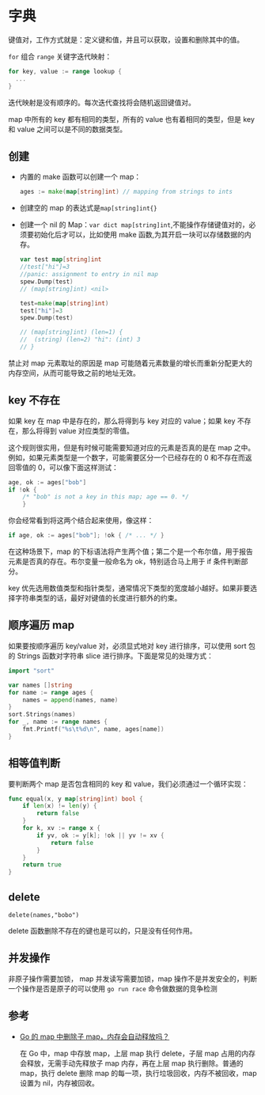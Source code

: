 # 字典

键值对，工作方式就是：定义键和值，并且可以获取，设置和删除其中的值。

`for` 组合 `range` 关键字迭代映射：

```go
for key, value := range lookup {
  ...
}
```

迭代映射是没有顺序的。每次迭代查找将会随机返回键值对。

map 中所有的 key 都有相同的类型，所有的 value 也有着相同的类型，但是 key 和 value 之间可以是不同的数据类型。

## 创建

- 内置的 make 函数可以创建一个 map：

  ```go
  ages := make(map[string]int) // mapping from strings to ints
  ```

- 创建空的 map 的表达式是`map[string]int{}`
- 创建一个 nil 的 Map：`var dict map[string]int`,不能操作存储键值对的，必须要初始化后才可以，比如使用 make 函数,为其开启一块可以存储数据的内存。

  ```go
  var test map[string]int
  //test["hi"]=3
  //panic: assignment to entry in nil map
  spew.Dump(test)
  // (map[string]int) <nil>

  test=make(map[string]int)
  test["hi"]=3
  spew.Dump(test)

  // (map[string]int) (len=1) {
  //  (string) (len=2) "hi": (int) 3
  // }
  ```

禁止对 map 元素取址的原因是 map 可能随着元素数量的增长而重新分配更大的内存空间，从而可能导致之前的地址无效。

## key 不存在

如果 key 在 map 中是存在的，那么将得到与 key 对应的 value；如果 key 不存在，那么将得到 value 对应类型的零值。

这个规则很实用，但是有时候可能需要知道对应的元素是否真的是在 map 之中。例如，如果元素类型是一个数字，可能需要区分一个已经存在的 0 和不存在而返回零值的 0，可以像下面这样测试：

```go
age, ok := ages["bob"]
if !ok {
    /* "bob" is not a key in this map; age == 0. */
    }
```

你会经常看到将这两个结合起来使用，像这样：

```go
if age, ok := ages["bob"]; !ok { /* ... */ }
```

在这种场景下，map 的下标语法将产生两个值；第二个是一个布尔值，用于报告元素是否真的存在。布尔变量一般命名为 ok，特别适合马上用于 if 条件判断部分。

key 优先选用数值类型和指针类型，通常情况下类型的宽度越小越好。如果非要选择字符串类型的话，最好对键值的长度进行额外的约束。

## 顺序遍历 map

如果要按顺序遍历 key/value 对，必须显式地对 key 进行排序，可以使用 sort 包的 Strings 函数对字符串 slice 进行排序。下面是常见的处理方式：

```go
import "sort"

var names []string
for name := range ages {
    names = append(names, name)
}
sort.Strings(names)
for _, name := range names {
    fmt.Printf("%s\t%d\n", name, ages[name])
}
```

## 相等值判断

要判断两个 map 是否包含相同的 key 和 value，我们必须通过一个循环实现：

```go
func equal(x, y map[string]int) bool {
    if len(x) != len(y) {
        return false
    }
    for k, xv := range x {
        if yv, ok := y[k]; !ok || yv != xv {
            return false
        }
    }
    return true
}
```

## delete

`delete(names,"bobo")`

delete 函数删除不存在的键也是可以的，只是没有任何作用。

## 并发操作

非原子操作需要加锁， map 并发读写需要加锁，map 操作不是并发安全的，判断一个操作是否是原子的可以使用 `go run race` 命令做数据的竞争检测

## 参考

- [Go 的 map 中删除子 map，内存会自动释放吗？](http://lessisbetter.site/2018/09/29/go-map-delete/)

  在 Go 中，map 中存放 map，上层 map 执行 delete，子层 map 占用的内存会释放，无需手动先释放子 map 内存，再在上层 map 执行删除。普通的 map，执行 delete 删除 map 的每一项，执行垃圾回收，内存不被回收，map 设置为 nil，内存被回收。
